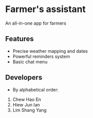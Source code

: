 # Farmer's assistant
An all-in-one app for farmers

## Features
- Precise weather mapping and dates
- Powerful reminders system
- Basic chat menu

## Developers
* By alphabetical order:  
1. Chew Hao En
2. Hiew Jun Ian
3. Lim Shang Yang
